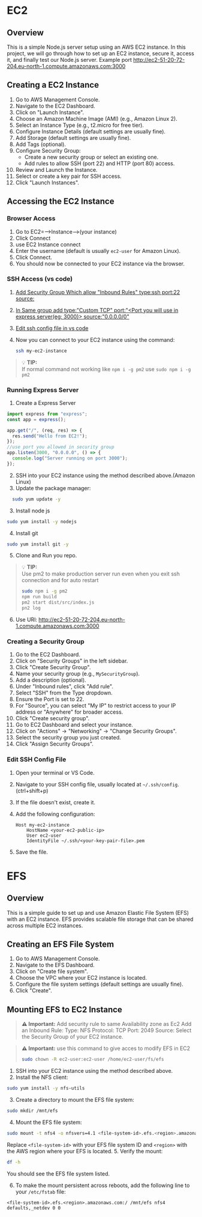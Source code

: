 # EC2

## Overview

This is a simple Node.js server setup using an AWS EC2 instance. In this project, we will go through how to set up an EC2 instance, secure it, access it, and finally test our Node.js server.
Example port http://ec2-51-20-72-204.eu-north-1.compute.amazonaws.com:3000

## Creating a EC2 Instance

1. Go to AWS Management Console.
2. Navigate to the EC2 Dashboard.
3. Click on "Launch Instance".
4. Choose an Amazon Machine Image (AMI) (e.g., Amazon Linux 2).
5. Select an Instance Type (e.g., t2.micro for free tier).
6. Configure Instance Details (default settings are usually fine).
7. Add Storage (default settings are usually fine).
8. Add Tags (optional).
9. Configure Security Group:
   - Create a new security group or select an existing one.
   - Add rules to allow SSH (port 22) and HTTP (port 80) access.
10. Review and Launch the Instance.
11. Select or create a key pair for SSH access.
12. Click "Launch Instances".

## Accessing the EC2 Instance

### Browser Access

1. Go to EC2=-->Instance-->(your instance)
2. Click Connect
3. use EC2 Instance connect
4. Enter the username (default is usually `ec2-user` for Amazon Linux).
5. Click Connect.
6. You should now be connected to your EC2 instance via the browser.

### SSH Access (vs code)

1. [Add Security Group Which allow "Inbound Rules" type:ssh port:22 source:<Your IP>](#creating-a-security-group)
2. [In Same group add type:"Custom TCP" port:"<Port you will use in express server(eg: 3000)> source:"0.0.0.0/0"](#creating-a-security-group)
3. [Edit ssh config file in vs code](#edit-ssh-config-file)
4. Now you can connect to your EC2 instance using the command:

   ```bash
   ssh my-ec2-instance
   ```

> 💡 **TIP:**  
> If normal command not working like `npm i -g pm2` use `sudo npm i -g pm2`

### Running Express Server

1. Create a Express Server

```js
import express from "express";
const app = express();

app.get("/", (req, res) => {
  res.send("Hello from EC2!");
});
//use port you allowed in security group
app.listen(3000, "0.0.0.0", () => {
  console.log("Server running on port 3000");
});
```

2. SSH into your EC2 instance using the method described above.(Amazon Linux)
3. Update the package manager:

```bash
  sudo yum update -y
```

3. Install node js

```bash
sudo yum install -y nodejs
```

4. Install git

```bash
sudo yum install git -y
```

5. Clone and Run you repo.

> 💡 **TIP:**  
> Use pm2 to make production server run even when you exit ssh connection and for auto restart
>
> ```bash
> sudo npm i -g pm2
> npm run build
> pm2 start dist/src/index.js
> pn2 log
> ```

6. Use URl: http://ec2-51-20-72-204.eu-north-1.compute.amazonaws.com:3000

### Creating a Security Group

1. Go to the EC2 Dashboard.
2. Click on "Security Groups" in the left sidebar.
3. Click "Create Security Group".
4. Name your security group (e.g., `MySecurityGroup`).
5. Add a description (optional).
6. Under "Inbound rules", click "Add rule".
7. Select "SSH" from the Type dropdown.
8. Ensure the Port is set to 22.
9. For "Source", you can select "My IP" to restrict access to your IP address or "Anywhere" for broader access.
10. Click "Create security group".
11. Go to EC2 Dashboard and select your instance.
12. Click on "Actions" -> "Networking" -> "Change Security Groups".
13. Select the security group you just created.
14. Click "Assign Security Groups".

### Edit SSH Config File

1. Open your terminal or VS Code.
2. Navigate to your SSH config file, usually located at `~/.ssh/config`.(ctrl+shift+p)
3. If the file doesn't exist, create it.
4. Add the following configuration:

   ```plaintext
   Host my-ec2-instance
       HostName <your-ec2-public-ip>
       User ec2-user
       IdentityFile ~/.ssh/<your-key-pair-file>.pem
   ```

5. Save the file.

# EFS

## Overview

This is a simple guide to set up and use Amazon Elastic File System (EFS) with an EC2 instance. EFS provides scalable file storage that can be shared across multiple EC2 instances.

## Creating an EFS File System

1. Go to AWS Management Console.
2. Navigate to the EFS Dashboard.
3. Click on "Create file system".
4. Choose the VPC where your EC2 instance is located.
5. Configure the file system settings (default settings are usually fine).
6. Click "Create".

## Mounting EFS to EC2 Instance

> **⚠️ Important:** Add security rule to same Availability zone as Ec2
> Add an Inbound Rule:
> Type: NFS
> Protocol: TCP
> Port: 2049
> Source: Select the Security Group of your EC2 instance.

> **⚠️ Important:** use this command to give acces to modify EFS in EC2
>
> ```bash
> sudo chown -R ec2-user:ec2-user /home/ec2-user/fs/efs
> ```

1. SSH into your EC2 instance using the method described above.
2. Install the NFS client:

```bash
sudo yum install -y nfs-utils
```

3. Create a directory to mount the EFS file system:

```bash
sudo mkdir /mnt/efs
```

4. Mount the EFS file system:

```bash
sudo mount -t nfs4 -o nfsvers=4.1 <file-system-id>.efs.<region>.amazonaws.com:/ /mnt/efs
```

Replace `<file-system-id>` with your EFS file system ID and `<region>` with the AWS region where your EFS is located. 5. Verify the mount:

```bash
df -h
```

You should see the EFS file system listed.

6. To make the mount persistent across reboots, add the following line to your `/etc/fstab` file:

```plaintext
<file-system-id>.efs.<region>.amazonaws.com:/ /mnt/efs nfs4 defaults,_netdev 0 0
```
